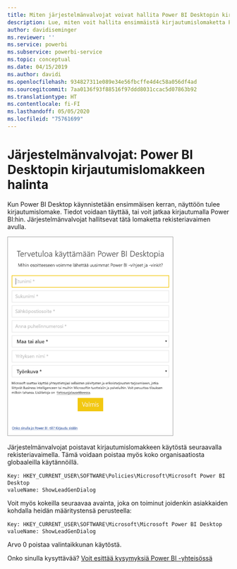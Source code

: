 ```yaml
---
title: Miten järjestelmänvalvojat voivat hallita Power BI Desktopin kirjautumislomaketta
description: Lue, miten voit hallita ensimmäistä kirjautumislomaketta Power BI Desktopia avattaessa.
author: davidiseminger
ms.reviewer: ''
ms.service: powerbi
ms.subservice: powerbi-service
ms.topic: conceptual
ms.date: 04/15/2019
ms.author: davidi
ms.openlocfilehash: 934827311e089e34e56fbcffe4d4c58a056df4ad
ms.sourcegitcommit: 7aa0136f93f88516f97ddd8031ccac5d07863b92
ms.translationtype: HT
ms.contentlocale: fi-FI
ms.lasthandoff: 05/05/2020
ms.locfileid: "75761699"
---
```

# <a name="administrators-manage-the-power-bi-desktop-sign-in-form"></a>Järjestelmänvalvojat: Power BI Desktopin kirjautumislomakkeen halinta
Kun Power BI Desktop käynnistetään ensimmäisen kerran, näyttöön tulee kirjautumislomake. Tiedot voidaan täyttää, tai voit jatkaa kirjautumalla Power BI:hin. Järjestelmänvalvojat hallitsevat tätä lomaketta rekisteriavaimen avulla. 

![Power BI Desktopin ensimmäinen kirjautumislomake](media/desktop-admin-sign-in-form/sign-in-form.png)

Järjestelmänvalvojat poistavat kirjautumislomakkeen käytöstä seuraavalla rekisteriavaimella. Tämä voidaan poistaa myös koko organisaatiosta globaaleilla käytännöillä.

```
Key: HKEY_CURRENT_USER\SOFTWARE\Policies\Microsoft\Microsoft Power BI Desktop
valueName: ShowLeadGenDialog
```
Voit myös kokeilla seuraavaa avainta, joka on toiminut joidenkin asiakkaiden kohdalla heidän määritystensä perusteella:

```
Key: HKEY_CURRENT_USER\SOFTWARE\Microsoft\Microsoft Power BI Desktop
valueName: ShowLeadGenDialog
```

Arvo 0 poistaa valintaikkunan käytöstä.




Onko sinulla kysyttävää? [Voit esittää kysymyksiä Power BI -yhteisössä](https://community.powerbi.com/)

